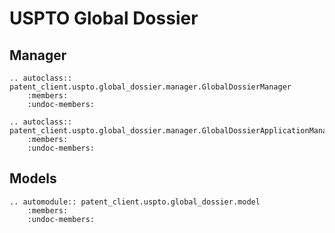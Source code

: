 # USPTO Global Dossier

## Manager

```{eval-rst}
.. autoclass:: patent_client.uspto.global_dossier.manager.GlobalDossierManager
    :members:
    :undoc-members:

.. autoclass:: patent_client.uspto.global_dossier.manager.GlobalDossierApplicationManager
    :members:
    :undoc-members:

```

## Models

```{eval-rst}
.. automodule:: patent_client.uspto.global_dossier.model
    :members:
    :undoc-members:
```